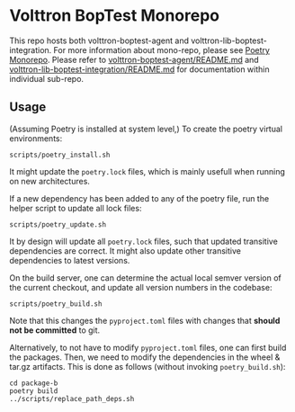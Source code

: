 # Volttron BopTest Monorepo

This repo hosts both volttron-boptest-agent and volttron-lib-boptest-integration. For more information about mono-repo,
please see [Poetry Monorepo](https://gitlab.com/craig81/poetry-monorepo).
Please refer to [volttron-boptest-agent/README.md](volttron-boptest-agent/README.md)
and [volttron-lib-boptest-integration/README.md](volttron-lib-boptest-integration/README.md) for documentation within
individual sub-repo.

## Usage

(Assuming Poetry is installed at system level,) To create the poetry virtual environments:

```shell
scripts/poetry_install.sh
```

It might update the `poetry.lock` files, which is mainly usefull when running on new architectures.

If a new dependency has been added to any of the poetry file, run the helper script to update all lock files:

```shell
scripts/poetry_update.sh
```

It by design will update all `poetry.lock` files, such that updated transitive dependencies are correct.
It might also update other transitive dependencies to latest versions.

On the build server, one can determine the actual local semver version of the current checkout, and update all version
numbers in the codebase:


```shell
scripts/poetry_build.sh
```

Note that this changes the `pyproject.toml` files with changes that **should not be committed** to git.

Alternatively, to not have to modify `pyproject.toml` files, one can first build the packages.
Then, we need to modify the dependencies in the wheel & tar.gz artifacts.
This is done as follows (without invoking `poetry_build.sh`):

```shell
cd package-b
poetry build
../scripts/replace_path_deps.sh
```

